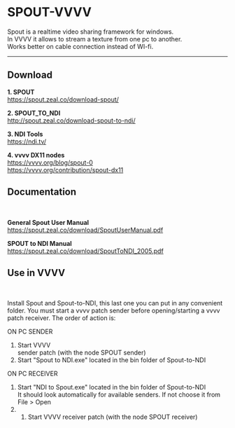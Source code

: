 # SPOUT-VVVV
Spout is a realtime video sharing framework for windows.</br>
In VVVV it allows to stream a texture from one pc to another.</br>
Works better on cable connection instead of WI-fi.


_______________________________________________________________________
<h2><b>Download</b></h2>

<b>1. SPOUT</b> </br>
https://spout.zeal.co/download-spout/</br>

<b>2. SPOUT_TO_NDI</b> </br>
http://spout.zeal.co/download-spout-to-ndi/</br>

<b>3. NDI Tools</b> </br>
https://ndi.tv/</br>

<b>4. vvvv DX11 nodes</b></br>
https://vvvv.org/blog/spout-0</br>
https://vvvv.org/contribution/spout-dx11</br>


<h2><b>Documentation</b></h2></br>

<b>General Spout User Manual</b> </br>
https://spout.zeal.co/download/SpoutUserManual.pdf</br>

<b>SPOUT to NDI Manual</b> </br>
https://spout.zeal.co/download/SpoutToNDI_2005.pdf</br>


<h2><b>Use in VVVV</b></h2></br>

Install Spout and Spout-to-NDI, this last one you can put in any convenient folder.
You must start a vvvv patch sender before opening/starting a vvvv patch receiver.
The order of action is:

ON PC SENDER</br>
1. Start VVVV </br>sender patch (with the node SPOUT sender)
2. Start "Spout to NDI.exe" located in the bin folder of Spout-to-NDI

ON PC RECEIVER</br>
1. Start "NDI to Spout.exe" located in the bin folder of Spout-to-NDI</br>It should look automatically for available senders. If not choose it from File > Open</br>
2. 1. Start VVVV receiver patch (with the node SPOUT receiver)
